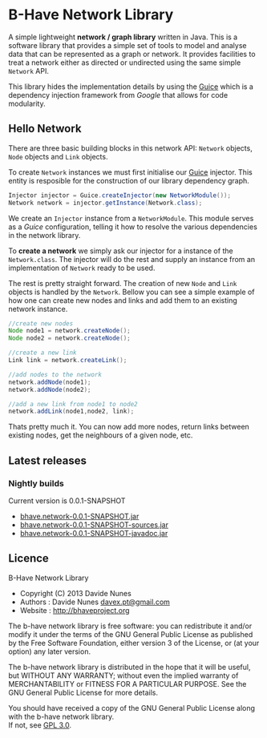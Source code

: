 # B-Have Network Library
A simple lightweight **network / graph library** written in Java. This is a software library that provides a simple set of tools 
to model and analyse data that can be represented as a graph or network. It provides facilities to treat a network
either as directed or undirected using the same simple `Network` API. 

This library hides the implementation details by using the [Guice](http://code.google.com/p/google-guice/)
which is a dependency injection framework from *Google* that allows for code modularity.

## Hello Network
There are three basic building blocks in this network API: `Network` objects, `Node` objects and `Link` objects.

To create `Network` instances we must first initialise our [Guice](http://code.google.com/p/google-guice/) injector. 
This entity is resposible for the construction of our library dependency graph. 

```java
Injector injector = Guice.createInjector(new NetworkModule());
Network network = injector.getInstance(Network.class);
```

We create an `Injector` instance from a `NetworkModule`. This module serves as a *Guice* configuration, telling 
it how to resolve the various dependencies in the network library.

To **create a network** we simply ask our injector for a instance of the `Network.class`. The injector 
will do the rest and supply an instance from an implementation of `Network` ready to be used.

The rest is pretty straight forward. The creation of new `Node` and `Link` objects is handled by the `Network`. 
Bellow you can see a simple example of how one can create new nodes and links and add them to an existing network 
instance.

```java
//create new nodes
Node node1 = network.createNode();
Node node2 = network.createNode();

//create a new link 
Link link = network.createLink();

//add nodes to the network
network.addNode(node1);
network.addNode(node2);

//add a new link from node1 to node2
network.addLink(node1,node2, link);
```

Thats pretty much it. You can now add more nodes, return links between existing nodes, get the neighbours of a 
given node, etc.

## Latest releases
### Nightly builds
Current version is 0.0.1-SNAPSHOT
* [bhave.network-0.0.1-SNAPSHOT.jar](https://mega.co.nz/#!qZRkASrL!JsvmaATj_WNjQlvJT5UL6VTMr4t4hyCjIAqAQEL39CQ)
* [bhave.network-0.0.1-SNAPSHOT-sources.jar](https://mega.co.nz/#!mQBnmCBb!NREfQR7ZEzLoxNLrmfpli1YoW24zybW1_WcM0Khqoc8)
* [bhave.network-0.0.1-SNAPSHOT-javadoc.jar](https://mega.co.nz/#!eM5jyLqD!DTJJKGY_yvsD43BDJza9ZFd8OdtVXHADe-n-UX9xnsc)

## Licence
 B-Have Network Library
 
 * Copyright (C) 2013 Davide Nunes 
 * Authors : Davide Nunes <davex.pt@gmail.com>
 * Website : http://bhaveproject.org
 
 The b-have network library is free software: you can redistribute it and/or modify
 it under the terms of the GNU General Public License as published by
 the Free Software Foundation, either version 3 of the License, or
 (at your option) any later version.
 
 The b-have network library is distributed in the hope that it will be useful,
 but WITHOUT ANY WARRANTY; without even the implied warranty of
 MERCHANTABILITY or FITNESS FOR A PARTICULAR PURPOSE.  See the
 GNU General Public License for more details.
 
 You should have received a copy of the GNU General Public License
 along with the b-have network library.  
 If not, see [GPL 3.0](http://www.gnu.org/licenses/gpl.html).
 
